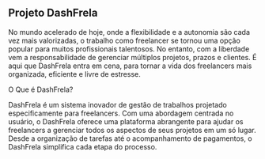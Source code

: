 ## Projeto DashFrela

No mundo acelerado de hoje, onde a flexibilidade e a autonomia são cada vez mais valorizadas, o trabalho como freelancer se tornou uma opção popular para muitos profissionais talentosos. No entanto, com a liberdade vem a responsabilidade de gerenciar múltiplos projetos, prazos e clientes. É aqui que DashFrela entra em cena, para tornar a vida dos freelancers mais organizada, eficiente e livre de estresse.

O Que é DashFrela?

DashFrela é um sistema inovador de gestão de trabalhos projetado especificamente para freelancers. Com uma abordagem centrada no usuário, o DashFrela oferece uma plataforma abrangente para ajudar os freelancers a gerenciar todos os aspectos de seus projetos em um só lugar. Desde a organização de tarefas até o acompanhamento de pagamentos, o DashFrela simplifica cada etapa do processo.